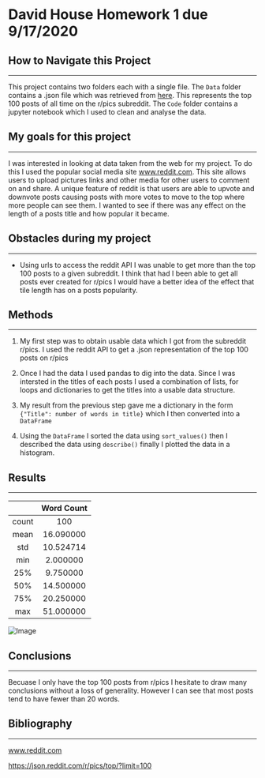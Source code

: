 # David House Homework 1 due 9/17/2020

## How to Navigate this Project

---

This project contains two folders each with a single file. The `Data` folder contains a .json file which was retrieved from [here](https://json.reddit.com/r/pics/top/?limit=100). This represents the top 100 posts of all time on the r/pics subreddit. The `Code` folder contains a jupyter notebook which I used to clean and analyse the data.

## My goals for this project

---

I was interested in looking at data taken from the web for my project. To do this I used the popular social media site www.reddit.com. This site allows users to upload pictures links and other media for other users to comment on and share. A unique feature of reddit is that users are able to upvote and downvote posts causing posts with more votes to move to the top where more people can see them. I wanted to see if there was any effect on the length of a posts title and how popular it became. 

## Obstacles during my project

---

* Using urls to access the reddit API I was unable to get more than the top 100 posts to a given subreddit. I think that had I been able to get all posts ever created for r/pics I would have a better idea of the effect that tile length has on a posts popularity. 


## Methods

---

1) My first step was to obtain usable data which I got from the subreddit r/pics. I used the reddit API to get a .json representation of the top 100 posts on r/pics

2) Once I had the data I used pandas to dig into the data. Since I was intersted in the titles of each posts I used a combination of lists, for loops and dictionaries to get the titles into a usable data structure.

3) My result from the previous step gave me a dictionary in the form `{"Title": number of words in title}` which I then converted into a `DataFrame`

4) Using the `DataFrame` I sorted the data using `sort_values()` then I described the data using `describe()` finally I plotted the data in a histogram.

## Results

---

|  | Word Count|
| :-------------: | :-----------: |
|count        |100|
|mean         | 16.090000|
|std           |10.524714|
|min            |2.000000|
|25%           | 9.750000|
|50%           |14.500000|
|75%           |20.250000|
|max           |51.000000|

![Image]("../Images/ScatterPlot")

## Conclusions

---

Becuase I only have the top 100 posts from r/pics I hesitate to draw many conclusions without a loss of generality. However I can see that most posts tend to have fewer than 20 words. 

## Bibliography

---

www.reddit.com

https://json.reddit.com/r/pics/top/?limit=100

